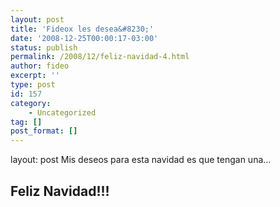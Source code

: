 ```yaml
---
layout: post
title: 'Fideox les desea&#8230;'
date: '2008-12-25T00:00:17-03:00'
status: publish
permalink: /2008/12/feliz-navidad-4.html
author: fideo
excerpt: ''
type: post
id: 157
category:
    - Uncategorized
tag: []
post_format: []
---
```

layout: post
Mis deseos para esta navidad es que tengan una…

Feliz Navidad!!!
----------------
